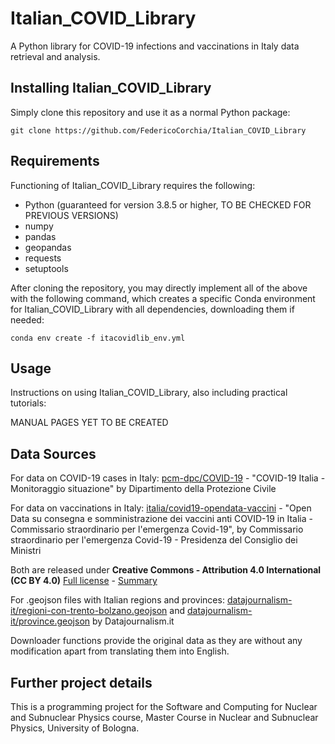 # Italian_COVID_Library
A Python library for COVID-19 infections and vaccinations in Italy data retrieval and analysis.

## Installing Italian_COVID_Library
Simply clone this repository and use it as a normal Python package:

`git clone https://github.com/FedericoCorchia/Italian_COVID_Library`

## Requirements
Functioning of Italian_COVID_Library requires the following:
- Python (guaranteed for version 3.8.5 or higher, TO BE CHECKED FOR PREVIOUS VERSIONS)
- numpy
- pandas
- geopandas
- requests
- setuptools

After cloning the repository, you may directly implement all of the above with the following command, which creates a specific Conda environment for Italian_COVID_Library with all dependencies, downloading them if needed:

`conda env create -f itacovidlib_env.yml`

## Usage
Instructions on using Italian_COVID_Library, also including practical tutorials:

MANUAL PAGES YET TO BE CREATED

## Data Sources
For data on COVID-19 cases in Italy: [pcm-dpc/COVID-19](https://github.com/pcm-dpc/COVID-19) - "COVID-19 Italia - Monitoraggio situazione" by Dipartimento della Protezione Civile

For data on vaccinations in Italy: [italia/covid19-opendata-vaccini](https://github.com/italia/covid19-opendata-vaccini) - "Open Data su consegna e somministrazione dei vaccini anti COVID-19 in Italia - Commissario straordinario per l'emergenza Covid-19", by Commissario straordinario per l'emergenza Covid-19 - Presidenza del Consiglio dei Ministri

Both are released under **Creative Commons - Attribution 4.0 International (CC BY 4.0)** [Full license](https://creativecommons.org/licenses/by/4.0/legalcode) - [Summary](https://creativecommons.org/licenses/by/4.0/deed.en)

For .geojson files with Italian regions and provinces: [datajournalism-it/regioni-con-trento-bolzano.geojson](https://gist.github.com/datajournalism-it/f1abb68e718b54f6a0fe) and [datajournalism-it/province.geojson](https://gist.github.com/datajournalism-it/212e7134625fbee6f9f7) by Datajournalism.it

Downloader functions provide the original data as they are without any modification apart from translating them into English.

## Further project details
This is a programming project for the Software and Computing for Nuclear and Subnuclear Physics course, Master Course in Nuclear and Subnuclear Physics, University of Bologna.
